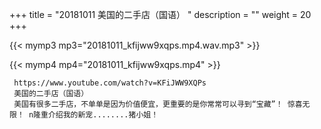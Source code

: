 +++
title = "20181011  美国的二手店（国语） "
description = ""
weight = 20
+++

{{< mymp3 mp3="20181011_kfijww9xqps.mp4.wav.mp3" >}}

{{< mymp4 mp4="20181011_kfijww9xqps.mp4" >}}

     https://www.youtube.com/watch?v=KFiJWW9XQPs 
     美国的二手店（国语） 
     美国有很多二手店，不单单是因为价值便宜，更重要的是你常常可以寻到“宝藏”！ 惊喜无限！ n隆重介绍我的新宠........猪小姐！ 
